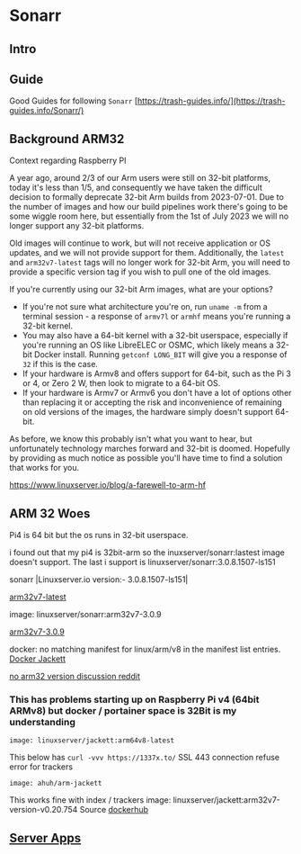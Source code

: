 # Sonarr

## Intro

## Guide

Good Guides for following  `Sonarr`
[https://trash-guides.info/](https://trash-guides.info/Sonarr/)

## Background ARM32

Context regarding Raspberry PI 

A year ago, around 2/3 of our Arm users were still on 32-bit platforms, today it's less than 1/5, and consequently we have taken the difficult decision to formally deprecate 32-bit Arm builds from 2023-07-01. Due to the number of images and how our build pipelines work there's going to be some wiggle room here, but essentially from the 1st of July 2023 we will no longer support any 32-bit platforms.

Old images will continue to work, but will not receive application or OS updates, and we will not provide support for them. Additionally, the `latest` and `arm32v7-latest` tags will no longer work for 32-bit Arm, you will need to provide a specific version tag if you wish to pull one of the old images.

If you're currently using our 32-bit Arm images, what are your options?

- If you're not sure what architecture you're on, run `uname -m` from a terminal session - a response of `armv7l` or `armhf` means you're running a 32-bit kernel.
- You may also have a 64-bit kernel with a 32-bit userspace, especially if you're running an OS like LibreELEC or OSMC, which likely means a 32-bit Docker install. Running `getconf LONG_BIT` will give you a response of `32` if this is the case.
- If your hardware is Armv8 and offers support for 64-bit, such as the Pi 3 or 4, or Zero 2 W, then look to migrate to a 64-bit OS.
- If your hardware is Armv7 or Armv6 you don't have a lot of options other than replacing it or accepting the risk and inconvenience of remaining on old versions of the images, the hardware simply doesn't support 64-bit.

As before, we know this probably isn't what you want to hear, but unfortunately technology marches forward and 32-bit is doomed. Hopefully by providing as much notice as possible you'll have time to find a solution that works for you.

https://www.linuxserver.io/blog/a-farewell-to-arm-hf

## ARM 32 Woes

Pi4 is 64 bit but the os runs in 32-bit userspace.

i found out that my pi4 is 32bit-arm so the inuxserver/sonarr:lastest image doesn't support. The last i support is linuxserver/sonarr:3.0.8.1507-ls151


sonarr
|Linuxserver.io version:- 3.0.8.1507-ls151|

[arm32v7-latest](https://hub.docker.com/layers/linuxserver/sonarr/arm32v7-latest/images/sha256-a2897fbe84b63965bba30a1f8b7341f4b63e6ef20862dfdd316e2a8dd4365627?context=explore)

image: linuxserver/sonarr:arm32v7-3.0.9

[arm32v7-3.0.9](https://hub.docker.com/layers/linuxserver/sonarr/arm32v7-3.0.9/images/sha256-2f56f6445567cc5833f669fc071fbc923b7434ab967e6e219164a6ef3b052562?context=explore)

docker: no matching manifest for linux/arm/v8 in the manifest list entries.
[Docker Jackett](https://github.com/ahuh/docker-arm-jackett)

[no arm32 version discussion reddit](https://www.reddit.com/r/sonarr/comments/wh0biw/comment/ijqngnj/?utm_source=share&utm_medium=mweb3x&utm_name=mweb3xcss&utm_term=1&utm_content=share_button)

###  This has problems starting up on Raspberry Pi v4 (64bit ARMv8) but docker / portainer space is 32Bit is my understanding

`image: linuxserver/jackett:arm64v8-latest`

This below has `curl -vvv https://1337x.to/` SSL 443 connection refuse error for trackers

`image: ahuh/arm-jackett`

This works fine with index / trackers
image: linuxserver/jackett:arm32v7-version-v0.20.754
Source [dockerhub](https://hub.docker.com/r/linuxserver/jackett)

## [Server Apps](apps.md#Server)


